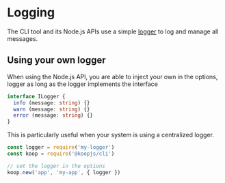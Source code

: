 # Logging

The CLI tool and its Node.js APIs use a simple [logger](../src/utils/logger.js) to log and manage all messages.

## Using your own logger

When using the Node.js API, you are able to inject your own in the options, logger as long as the logger implements the interface

``` typescript
interface ILogger {
  info (message: string) {}
  warn (message: string) {}
  error (message: string) {}
}
```

This is particularly useful when your system is using a centralized logger.

``` javascript
const logger = require('my-logger')
const koop = require('@koopjs/cli')

// set the logger in the options
koop.new('app', 'my-app', { logger })
```